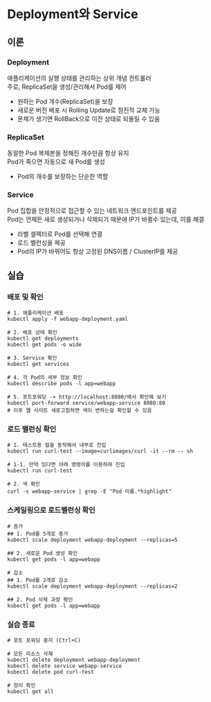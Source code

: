 # Deployment와 Service

## 이론

### Deployment 
애플리케이션의 실행 상태를 관리하는 상위 개념 컨트롤러 <br>
주로, ReplicaSet을 생성/관리해서 Pod를 제어
- 원하는 Pod 개수(ReplicaSet)을 보장
- 새로운 버전 배포 시 Rolling Update로 점진적 교체 가능
- 문제가 생기면 RollBack으로 이전 상태로 되돌릴 수 있음

### ReplicaSet
동알한 Pod 복제본을 정해진 개수만큼 항상 유지 <br>
Pod가 죽으면 자동으로 새 Pod를 생성
- Pod의 개수를 보장하는 단순한 역할

### Service
Pod 집합을 안정적으로 접근할 수 있는 네트워크 엔드포인트를 제공 <br>
Pod는 언제든 새로 생성되거나 삭제되기 때문에 IP가 바뀔수 있는데, 이를 해결
- 라벨 셀렉터로 Pod를 선택해 연결
- 로드 벨런싱을 제공
- Pod의 IP가 바뀌어도 항상 고정된 DNS이름 / ClusterIP를 제공


## 실습
### 배포 및 확인
```
# 1. 애플리케이션 배포
kubectl apply -f webapp-deployment.yaml

# 2. 배포 상태 확인
kubectl get deployments
kubectl get pods -o wide

# 3. Service 확인
kubectl get services

# 4. 각 Pod의 세부 정보 확인
kubectl describe pods -l app=webapp

# 5. 포트포워딩 -> http://localhost:8080/에서 확인해 보기
kubectl port-forward service/webapp-service 8080:80
# 이후 웹 사이트 새로고침하면 색이 변하는걸 확인할 수 있음 
```

### 로드 밸런싱 확인
```
# 1. 테스트용 컬을 동작해서 내부로 진입
kubectl run curl-test --image=curlimages/curl -it --rm -- sh

# 1-1. 만약 있다면 아래 명령어를 이용하여 진입
kubectl run curl-test

# 2. 색 확인 
curl -s webapp-service | grep -E "Pod 이름.*highlight"
```

### 스케일링으로 로드벨런싱 확인
```
# 증가
## 1. Pod를 5개로 증가
kubectl scale deployment webapp-deployment --replicas=5

## 2. 새로운 Pod 생성 확인
kubectl get pods -l app=webapp

# 감소
## 1. Pod를 2개로 감소
kubectl scale deployment webapp-deployment --replicas=2

## 2. Pod 삭제 과정 확인
kubectl get pods -l app=webapp
```

### 실습 종료
```
# 포트 포워딩 중지 (Ctrl+C)

# 모든 리소스 삭제
kubectl delete deployment webapp-deployment
kubectl delete service webapp-service
kubectl delete pod curl-test

# 정리 확인
kubectl get all
```


